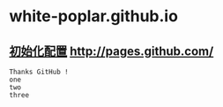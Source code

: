 white-poplar.github.io
======================

[初始化配置](http://pages.github.com/ "http://pages.github.com/") http://pages.github.com/  
---
	Thanks GitHub !  
	one
	two
	three
